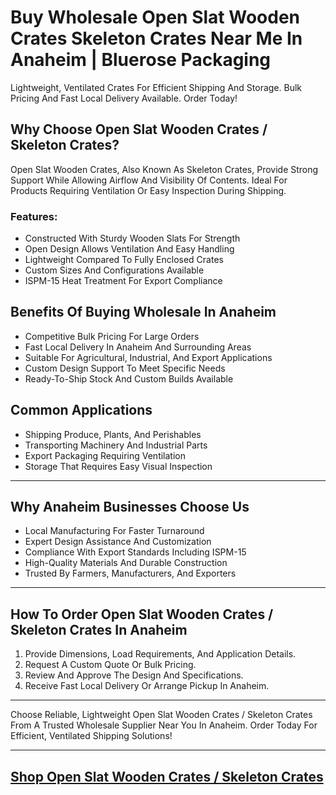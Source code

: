 # Buy Wholesale Open Slat Wooden Crates Skeleton Crates Near Me In Anaheim | Bluerose Packaging

Lightweight, Ventilated Crates For Efficient Shipping And Storage. Bulk Pricing And Fast Local Delivery Available. Order Today!


## Why Choose Open Slat Wooden Crates / Skeleton Crates?

Open Slat Wooden Crates, Also Known As Skeleton Crates, Provide Strong Support While Allowing Airflow And Visibility Of Contents. Ideal For Products Requiring Ventilation Or Easy Inspection During Shipping.

### Features:

- Constructed With Sturdy Wooden Slats For Strength  
- Open Design Allows Ventilation And Easy Handling  
- Lightweight Compared To Fully Enclosed Crates  
- Custom Sizes And Configurations Available  
- ISPM-15 Heat Treatment For Export Compliance  

## Benefits Of Buying Wholesale In Anaheim

- Competitive Bulk Pricing For Large Orders  
- Fast Local Delivery In Anaheim And Surrounding Areas  
- Suitable For Agricultural, Industrial, And Export Applications  
- Custom Design Support To Meet Specific Needs  
- Ready-To-Ship Stock And Custom Builds Available  

## Common Applications

- Shipping Produce, Plants, And Perishables  
- Transporting Machinery And Industrial Parts  
- Export Packaging Requiring Ventilation  
- Storage That Requires Easy Visual Inspection  

---

## Why Anaheim Businesses Choose Us

- Local Manufacturing For Faster Turnaround  
- Expert Design Assistance And Customization  
- Compliance With Export Standards Including ISPM-15  
- High-Quality Materials And Durable Construction  
- Trusted By Farmers, Manufacturers, And Exporters  

---

## How To Order Open Slat Wooden Crates / Skeleton Crates In Anaheim

1. Provide Dimensions, Load Requirements, And Application Details.  
2. Request A Custom Quote Or Bulk Pricing.  
3. Review And Approve The Design And Specifications.  
4. Receive Fast Local Delivery Or Arrange Pickup In Anaheim.  

---

Choose Reliable, Lightweight Open Slat Wooden Crates / Skeleton Crates From A Trusted Wholesale Supplier Near You In Anaheim. Order Today For Efficient, Ventilated Shipping Solutions!

---
[Shop Open Slat Wooden Crates / Skeleton Crates](https://www.bluerosepackaging.com/product/skeleton-open-slat-wooden-crates/)
---

